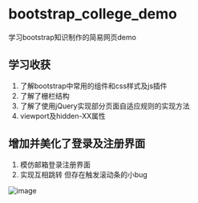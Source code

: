 # bootstrap_college_demo
学习bootstrap知识制作的简易网页demo

## 学习收获
1. 了解bootstrap中常用的组件和css样式及js插件
2. 了解了栅栏结构
3. 了解了使用jQuery实现部分页面自适应规则的实现方法
4. viewport及hidden-XX属性

## 增加并美化了登录及注册界面 
1. 模仿邮箱登录注册界面
2. 实现互相跳转 但存在触发滚动条的小bug


![image](https://github.com/XBB1995/bootstrap_college_demo/blob/master/img/register.png)
